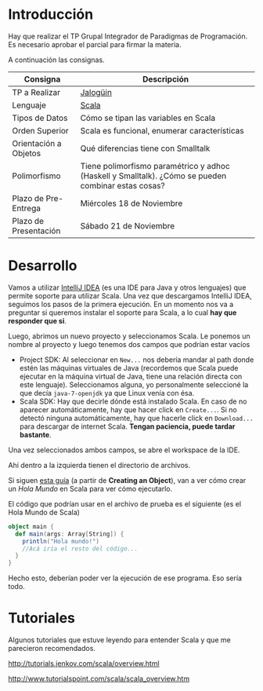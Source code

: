 # Introducción

Hay que realizar el TP Grupal Integrador de Paradigmas de Programación. Es necesario aprobar el parcial para firmar la materia.

A continuación las consignas.

|Consigna|Descripción|
|------|---------|
|TP a Realizar | [Jalogüin][1] |
|Lenguaje | [Scala][2] |
|Tipos de Datos | Cómo se tipan las variables en Scala |
|Orden Superior | Scala es funcional, enumerar características
|Orientación a Objetos | Qué diferencias tiene con Smalltalk
|Polimorfismo | Tiene polimorfismo paramétrico y adhoc (Haskell y Smalltalk). ¿Cómo se pueden combinar estas cosas?
|Plazo de Pre-Entrega | Miércoles 18 de Noviembre
|Plazo de Presentación | Sábado 21 de Noviembre

[1]: http://pdep.com.ar/Parcial%20-%20Jalog%C3%BCin.pdf?attredirects=0&d=1
[2]: http://www.scala-lang.org/

# Desarrollo

Vamos a utilizar [IntelliJ IDEA][3] (es una IDE para Java y otros lenguajes) que permite soporte para utilizar Scala. Una vez que descargamos IntelliJ IDEA, seguimos los pasos de la primera ejecución. En un momento nos va a preguntar si queremos instalar el soporte para Scala, a lo cual **hay que responder que si**.

Luego, abrimos un nuevo proyecto y seleccionamos Scala. Le ponemos un nombre al proyecto y luego tenemos dos campos que podrían estar vacíos

* Project SDK: Al seleccionar en `New...` nos debería mandar al path donde estén las máquinas virtuales de Java (recordemos que Scala puede ejecutar en la máquina virtual de Java, tiene una relación directa con este lenguaje). Seleccionamos alguna, yo personalmente seleccioné la que decía `java-7-openjdk` ya que Linux venía con ésa.
* Scala SDK: Hay que decirle dónde está instalado Scala. En caso de no aparecer automáticamente, hay que hacer click en `Create...`. Si no detectó ninguna automáticamente, hay que hacerle click en `Download...` para descargar de internet Scala. **Tengan paciencia, puede tardar bastante**.

Una vez seleccionados ambos campos, se abre el workspace de la IDE.

Ahí dentro a la izquierda tienen el directorio de archivos.

Si siguen [esta guía][4] (a partir de **Creating an Object**), van a ver cómo crear un *Hola Mundo* en Scala para ver cómo ejecutarlo.

El código que podrían usar en el archivo de prueba es el siguiente (es el Hola Mundo de Scala)

```scala
object main {
  def main(args: Array[String]) {
    println("Hola mundo!")
    //Acá iría el resto del código...
  }
}
```

Hecho esto, deberían poder ver la ejecución de ese programa. Eso sería todo.

[3]: https://www.jetbrains.com/idea/
[4]: https://www.jetbrains.com/idea/help/creating-and-running-your-scala-application.html

# Tutoriales

Algunos tutoriales que estuve leyendo para entender Scala y que me parecieron recomendados.

http://tutorials.jenkov.com/scala/overview.html

http://www.tutorialspoint.com/scala/scala_overview.htm